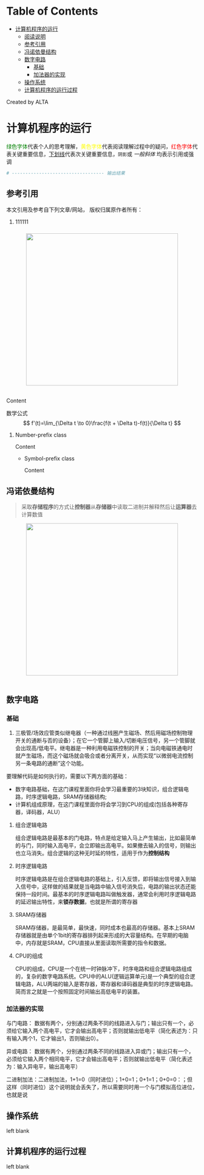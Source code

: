 
Table of Contents
=================

   * [计算机程序的运行](#计算机程序的运行)
      * [阅读说明](#阅读说明)
      * [参考引用](#参考引用)
      * [冯诺依曼结构](#冯诺依曼结构)
      * [数字电路](#数字电路)
         * [基础](#基础)
         * [加法器的实现](#加法器的实现)
      * [操作系统](#操作系统)
      * [计算机程序的运行过程](#计算机程序的运行过程)

Created by ALTA
# 计算机程序的运行  

<font color=#008000>绿色字体</font>代表个人的思考理解，<font color=Yellow>黄色字体</font>代表阅读理解过程中的疑问，<font color=Red>红色字体</font>代表关键重要信息，<u>下划线</u>代表次关键重要信息，`阴影`或 *一般斜体* 均表示引用或强调 

```python
# ---------------------------------- 输出结果
```

## 参考引用  

本文引用及参考自下列文章/网站， 版权归属原作者所有：

1. 111111

### 

<div align="center"> <img src="https://blackholemedia.github.io/documents/statics/417bc315-4409-48c6-83e0-59e8d405429e.jpg" width="400px"> </div><br>

Content 

数学公式
$$
f'(t)=\lim_{\Delta t \to 0}\frac{f(t + \Delta t)-f(t)}{\Delta t}
$$

1. Number-prefix class  

   Content 

   - Symbol-prefix class 

     Content 

## 冯诺依曼结构  

> 采取**存储程序**的方式让**控制器**从**存储器**中读取二进制并解释然后让**运算器**去计算数值

<div align="center"> <img src="https://blackholemedia.github.io/documents/statics/von_arc.png" width="400px"> </div><br>  

## 数字电路  

### 基础  

1. 三极管/场效应管类似继电器（一种通过线圈产生磁场、然后用磁场控制物理开关的通断与否的设备）；在它一个管脚上输入/切断电压信号，另一个管脚就会出现高/低电平。继电器是一种利用电磁铁控制的开关；当向电磁铁通电时就产生磁场，而这个磁场就会吸合或者分离开关，从而实现“以微弱电流控制另一条电路的通断”这个功能。

要理解代码是如何执行的，需要以下两方面的基础：

- 数字电路基础，在这门课程里面你将会学习最重要的3块知识，组合逻辑电路，时序逻辑电路，SRAM存储器结构;
- 计算机组成原理，在这门课程里面你将会学习到CPU的组成(包括各种寄存器，译码器，ALU）

1. 组合逻辑电路

   组合逻辑电路是最基本的门电路，特点是给定输入马上产生输出，比如最简单的与门，同时输入高电平，会立即输出高电平。如果撤去输入的信号，则输出也立马消失。组合逻辑的这种无时延的特性，适用于作为**控制结构**

2. 时序逻辑电路

   时序逻辑电路是在组合逻辑电路的基础上，引入反馈，即将输出信号接入到输入信号中，这样做的结果就是当电路中输入信号消失后，电路的输出状态还能保持一段时间。最基本的时序逻辑电路叫做触发器，通常会利用时序逻辑电路的延迟输出特性，来**锁存数据**，也就是所谓的寄存器

3. SRAM存储器  

   SRAM存储器，是最简单，最快速，同时成本也最高的存储器。基本上SRAM存储器就是由单个1bit的寄存器排列起来形成的大容量结构。在早期的电脑中，内存就是SRAM，CPU直接从里面读取所需要的指令和数据。

4. CPU的组成  

   CPU的组成，CPU是一个在统一时钟脉冲下，时序电路和组合逻辑电路组成的，复杂的数字电路系统。CPU中的ALU(逻辑运算单元)是一个典型的组合逻辑电路，ALU两端的输入是寄存器，寄存器和译码器是典型的时序逻辑电路。简而言之就是一个按照固定时间输出高低电平的装置。

### 加法器的实现  

与门电路： 数据有两个，分别通过两条不同的线路进入与门；输出只有一个，必须给它输入两个高电平，它才会输出高电平；否则就输出低电平（简化表述为：只有输入两个1，它才输出1，否则输出0）。

异或电路： 数据有两个，分别通过两条不同的线路进入异或门；输出只有一个，必须给它输入两个相同电平，它才会输出高电平；否则就输出低电平（简化表述为：输入异电平，输出高电平）

二进制加法：二进制加法，1+1=0（同时进位）；1+0=1；0+1=1；0+0=0：；但这样（同时进位）这个说明就会丢失了，所以需要同时用一个与门模拟高位进位，也就是说  

## 操作系统  

left blank  

## 计算机程序的运行过程  

left blank